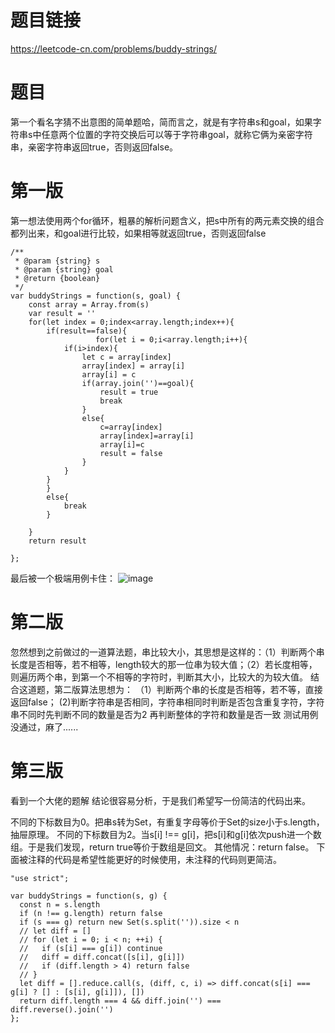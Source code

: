 # 题目链接
https://leetcode-cn.com/problems/buddy-strings/
# 题目
第一个看名字猜不出意图的简单题哈，简而言之，就是有字符串s和goal，如果字符串s中任意两个位置的字符交换后可以等于字符串goal，就称它俩为亲密字符串，亲密字符串返回true，否则返回false。
# 第一版
第一想法使用两个for循环，粗暴的解析问题含义，把s中所有的两元素交换的组合都列出来，和goal进行比较，如果相等就返回true，否则返回false
```
/**
 * @param {string} s
 * @param {string} goal
 * @return {boolean}
 */
var buddyStrings = function(s, goal) {
    const array = Array.from(s)
    var result = ''
    for(let index = 0;index<array.length;index++){
        if(result==false){
                   for(let i = 0;i<array.length;i++){
            if(i>index){
                let c = array[index]
                array[index] = array[i]
                array[i] = c
                if(array.join('')==goal){
                    result = true
                    break
                }
                else{
                    c=array[index]
                    array[index]=array[i]
                    array[i]=c
                    result = false
                }
            }
        }
        }
        else{
            break
        }
 
    }
    return result

};
```
最后被一个极端用例卡住：
![image](https://user-images.githubusercontent.com/72443094/142976772-443bfab4-4e8a-40b7-8f4e-d5526bb6bf89.png)
# 第二版
忽然想到之前做过的一道算法题，串比较大小，其思想是这样的：（1）判断两个串长度是否相等，若不相等，length较大的那一位串为较大值；（2）若长度相等，则遍历两个串，到第一个不相等的字符时，判断其大小，比较大的为较大值。
结合这道题，第二版算法思想为：
（1）判断两个串的长度是否相等，若不等，直接返回false；
(2)判断字符串是否相同，字符串相同时判断是否包含重复字符，字符串不同时先判断不同的数量是否为2 再判断整体的字符和数量是否一致
测试用例没通过，麻了......
# 第三版
看到一个大佬的题解
结论很容易分析，于是我们希望写一份简洁的代码出来。

不同的下标数目为0。把串s转为Set，有重复字母等价于Set的size小于s.length，抽屉原理。
不同的下标数目为2。当s[i] !== g[i]，把s[i]和g[i]依次push进一个数组。于是我们发现，return true等价于数组是回文。
其他情况：return false。
下面被注释的代码是希望性能更好的时候使用，未注释的代码则更简洁。
```
"use strict";

var buddyStrings = function(s, g) {
  const n = s.length
  if (n !== g.length) return false
  if (s === g) return new Set(s.split('')).size < n
  // let diff = []
  // for (let i = 0; i < n; ++i) {
  //   if (s[i] === g[i]) continue
  //   diff = diff.concat([s[i], g[i]])
  //   if (diff.length > 4) return false
  // }
  let diff = [].reduce.call(s, (diff, c, i) => diff.concat(s[i] === g[i] ? [] : [s[i], g[i]]), [])
  return diff.length === 4 && diff.join('') === diff.reverse().join('')
};
```
